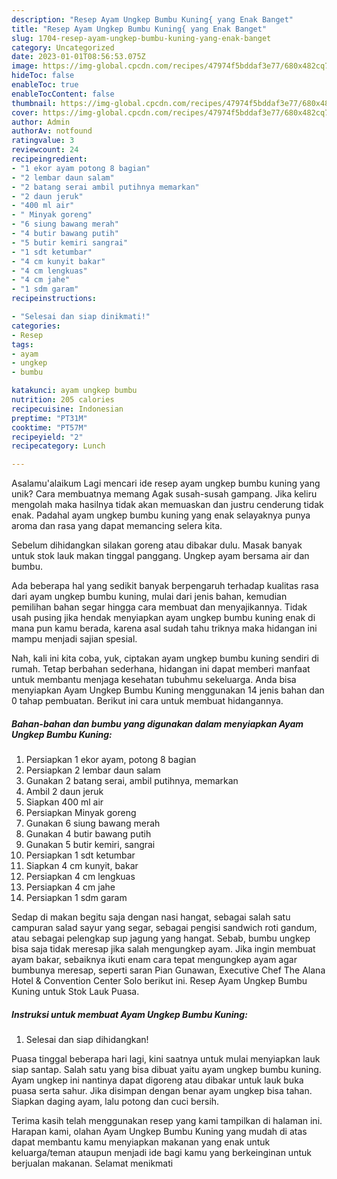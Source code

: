 ```yaml
---
description: "Resep Ayam Ungkep Bumbu Kuning{ yang Enak Banget"
title: "Resep Ayam Ungkep Bumbu Kuning{ yang Enak Banget"
slug: 1704-resep-ayam-ungkep-bumbu-kuning-yang-enak-banget
category: Uncategorized
date: 2023-01-01T08:56:53.075Z
image: https://img-global.cpcdn.com/recipes/47974f5bddaf3e77/680x482cq70/ayam-ungkep-bumbu-kuning-foto-resep-utama.jpg
hideToc: false
enableToc: true
enableTocContent: false
thumbnail: https://img-global.cpcdn.com/recipes/47974f5bddaf3e77/680x482cq70/ayam-ungkep-bumbu-kuning-foto-resep-utama.jpg
cover: https://img-global.cpcdn.com/recipes/47974f5bddaf3e77/680x482cq70/ayam-ungkep-bumbu-kuning-foto-resep-utama.jpg
author: Admin
authorAv: notfound
ratingvalue: 3
reviewcount: 24
recipeingredient:
- "1 ekor ayam potong 8 bagian"
- "2 lembar daun salam"
- "2 batang serai ambil putihnya memarkan"
- "2 daun jeruk"
- "400 ml air"
- " Minyak goreng"
- "6 siung bawang merah"
- "4 butir bawang putih"
- "5 butir kemiri sangrai"
- "1 sdt ketumbar"
- "4 cm kunyit bakar"
- "4 cm lengkuas"
- "4 cm jahe"
- "1 sdm garam"
recipeinstructions:

- "Selesai dan siap dinikmati!"
categories:
- Resep
tags:
- ayam
- ungkep
- bumbu

katakunci: ayam ungkep bumbu 
nutrition: 205 calories
recipecuisine: Indonesian
preptime: "PT31M"
cooktime: "PT57M"
recipeyield: "2"
recipecategory: Lunch

---
```



Asalamu'alaikum Lagi mencari ide resep ayam ungkep bumbu kuning yang unik? Cara membuatnya memang Agak susah-susah gampang. Jika keliru mengolah maka hasilnya tidak akan memuaskan dan justru cenderung tidak enak. Padahal ayam ungkep bumbu kuning yang enak selayaknya punya aroma dan rasa yang dapat memancing selera kita.


Sebelum dihidangkan silakan goreng atau dibakar dulu. Masak banyak untuk stok lauk makan tinggal panggang. Ungkep ayam bersama air dan bumbu.

Ada beberapa hal yang sedikit banyak berpengaruh terhadap kualitas rasa dari ayam ungkep bumbu kuning, mulai dari jenis bahan, kemudian pemilihan bahan segar hingga cara membuat dan menyajikannya. Tidak usah pusing jika hendak menyiapkan ayam ungkep bumbu kuning enak di mana pun kamu berada, karena asal sudah tahu triknya maka hidangan ini mampu menjadi sajian spesial.


Nah, kali ini kita coba, yuk, ciptakan ayam ungkep bumbu kuning sendiri di rumah. Tetap berbahan sederhana, hidangan ini dapat memberi manfaat untuk membantu menjaga kesehatan tubuhmu sekeluarga. Anda bisa menyiapkan Ayam Ungkep Bumbu Kuning menggunakan 14 jenis bahan dan 0 tahap pembuatan. Berikut ini cara untuk membuat hidangannya.

<!--inarticleads1-->

##### Bahan-bahan dan bumbu yang digunakan dalam menyiapkan Ayam Ungkep Bumbu Kuning:

1. Persiapkan 1 ekor ayam, potong 8 bagian
1. Persiapkan 2 lembar daun salam
1. Gunakan 2 batang serai, ambil putihnya, memarkan
1. Ambil 2 daun jeruk
1. Siapkan 400 ml air
1. Persiapkan  Minyak goreng
1. Gunakan 6 siung bawang merah
1. Gunakan 4 butir bawang putih
1. Gunakan 5 butir kemiri, sangrai
1. Persiapkan 1 sdt ketumbar
1. Siapkan 4 cm kunyit, bakar
1. Persiapkan 4 cm lengkuas
1. Persiapkan 4 cm jahe
1. Persiapkan 1 sdm garam


Sedap di makan begitu saja dengan nasi hangat, sebagai salah satu campuran salad sayur yang segar, sebagai pengisi sandwich roti gandum, atau sebagai pelengkap sup jagung yang hangat. Sebab, bumbu ungkep bisa saja tidak meresap jika salah mengungkep ayam. Jika ingin membuat ayam bakar, sebaiknya ikuti enam cara tepat mengungkep ayam agar bumbunya meresap, seperti saran Pian Gunawan, Executive Chef The Alana Hotel &amp; Convention Center Solo berikut ini. Resep Ayam Ungkep Bumbu Kuning untuk Stok Lauk Puasa. 

<!--inarticleads2-->

##### Instruksi untuk membuat Ayam Ungkep Bumbu Kuning:


1. Selesai dan siap dihidangkan!

Puasa tinggal beberapa hari lagi, kini saatnya untuk mulai menyiapkan lauk siap santap. Salah satu yang bisa dibuat yaitu ayam ungkep bumbu kuning. Ayam ungkep ini nantinya dapat digoreng atau dibakar untuk lauk buka puasa serta sahur. Jika disimpan dengan benar ayam ungkep bisa tahan. Siapkan daging ayam, lalu potong dan cuci bersih. 

Terima kasih telah menggunakan resep yang kami tampilkan di halaman ini. Harapan kami, olahan Ayam Ungkep Bumbu Kuning yang mudah di atas dapat membantu kamu menyiapkan makanan yang enak untuk keluarga/teman ataupun menjadi ide bagi kamu yang berkeinginan untuk berjualan makanan. Selamat menikmati
